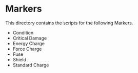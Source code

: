 # Markers

This directory contains the scripts for the following Markers.

* Condition
* Critical Damage
* Energy Charge
* Force Charge
* Fuse
* Shield
* Standard Charge